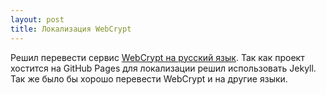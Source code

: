 ```yaml
---
layout: post
title: Локализация WebCrypt
---
```

Решил перевести сервис [WebCrypt на русский язык](http://webcrypt.org/ru). 
Так как проект хостится на GitHub Pages для локализации решил использовать Jekyll. 
Так же было бы хорошо перевести WebCrypt и на другие языки. 
